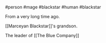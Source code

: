 #person #mage #blackstar #human #blackstar

From a very long time ago.

[[Marceyan Blackstar]]'s grandson.

The leader of [[The Blue Company]]